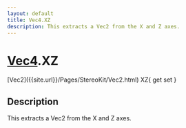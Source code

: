 ```yaml
---
layout: default
title: Vec4.XZ
description: This extracts a Vec2 from the X and Z axes.
---
```

# [Vec4]({{site.url}}/Pages/StereoKit/Vec4.html).XZ

<div class='signature' markdown='1'>
[Vec2]({{site.url}}/Pages/StereoKit/Vec2.html) XZ{ get set }
</div>

## Description
This extracts a Vec2 from the X and Z axes.


